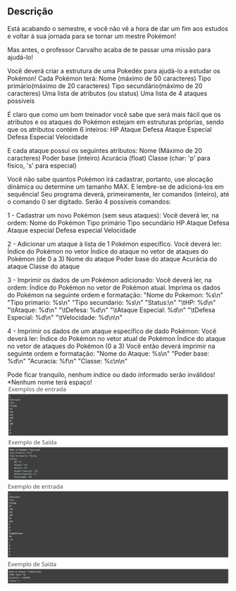## Descrição
Está acabando o semestre, e você não vê a hora de dar um fim aos estudos e voltar à sua jornada para se tornar um mestre Pokémon!


Mas antes, o professor Carvalho acaba de te passar uma missão para ajudá-lo!


Você deverá criar a estrutura de uma Pokedéx para ajudá-lo a estudar os Pokémon!
Cada Pokémon terá:
Nome (máximo de 50 caracteres)
Tipo primário(máximo de 20 caracteres)
Tipo secundário(máximo de 20 caracteres)
Uma lista de atributos (ou status)
Uma lista de 4 ataques possíveis

É claro que como um bom treinador você sabe que será mais fácil que os atributos e os ataques do Pokémon estejam em estruturas próprias, sendo que os atributos contém 6 inteiros:
HP
Ataque
Defesa
Ataque Especial
Defesa Especial
Velocidade

E cada ataque possui os seguintes atributos:
Nome (Máximo de 20 caracteres)
Poder base (inteiro)
Acurácia (float)
Classe (char: 'p' para físico, 's' para especial)

Você não sabe quantos Pokémon irá cadastrar, portanto, use alocação dinâmica ou determine um tamanho MAX. E lembre-se de adicioná-los em sequência!
Seu programa deverá, primeiramente, ler comandos (inteiro), até o comando 0 ser digitado.
Serão 4 possíveis comandos:

1 - Cadastrar um novo Pokémon (sem seus ataques):
Você deverá ler, na ordem:
Nome do Pokémon
Tipo primário
Tipo secundário
HP
Ataque
Defesa
Ataque especial
Defesa especial
Velocidade

2 - Adicionar um ataque à lista de 1 Pokémon específico. Você deverá ler:
Índice do Pokémon no vetor
Índice do ataque no vetor de ataques do Pokémon (de 0 a 3)
Nome do ataque
Poder base do ataque
Acurácia do ataque
Classe do ataque

3 - Imprimir os dados de um Pokémon adicionado:
Você deverá ler, na ordem:
Índice do Pokémon no vetor de Pokémon atual.
Imprima os dados do Pokémon na seguinte ordem e formatação:
"Nome do Pokemon: %s\n"
"Tipo primario: %s\n"
"Tipo secundario: %s\n"
"Status:\n"
"\tHP: %d\n"
"\tAtaque: %d\n"
"\tDefesa: %d\n"
"\tAtaque Especial: %d\n"
"\tDefesa Especial: %d\n"
"\tVelocidade: %d\n\n"

4 - Imprimir os dados de um ataque específico de dado Pokémon:
Você deverá ler:
Índice do Pokémon no vetor atual de Pokémon
Índice do ataque no vetor de ataques do Pokémon (0 a 3)
Você então deverá imprimir na seguinte ordem e formatação:
"Nome do Ataque: %s\n"
"Poder base: %d\n"
"Acuracia: %f\n"
"Classe: %c\n\n"

Pode ficar tranquilo, nenhum índice ou dado informado serão inválidos!
*Nenhum nome terá espaço!
![alt-text](https://github.com/niicao/USP/blob/main/Laborat%C3%B3rio%20de%20ICC%20(Laboratory%20of%20Computer%20Science%20Introduction)/Lista%206%20(Struct%2C%20Arquivos)/Pok%C3%A9dex/pokedex0.png)
![alt-text](https://github.com/niicao/USP/blob/main/Laborat%C3%B3rio%20de%20ICC%20(Laboratory%20of%20Computer%20Science%20Introduction)/Lista%206%20(Struct%2C%20Arquivos)/Pok%C3%A9dex/pokedex1.png)
